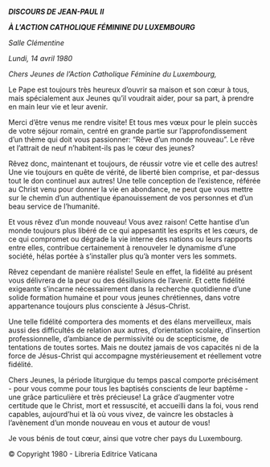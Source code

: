 ***DISCOURS DE JEAN-PAUL II***

***À L'ACTION CATHOLIQUE FÉMININE DU LUXEMBOURG***

*Salle Clémentine*

*Lundi, 14 avril 1980*

*Chers Jeunes de l’Action Catholique Féminine du Luxembourg,*

Le Pape est toujours très heureux d’ouvrir sa maison et son cœur à tous, mais spécialement aux Jeunes qu’il voudrait aider, pour sa part, à prendre en main leur vie et leur avenir.

Merci d’être venus me rendre visite! Et tous mes vœux pour le plein succès de votre séjour romain, centré en grande partie sur l’approfondissement d’un thème qui doit vous passionner: “Rêve d’un monde nouveau”. Le rêve et l’attrait de neuf n’habitent-ils pas le cœur des jeunes?

Rêvez donc, maintenant et toujours, de réussir votre vie et celle des autres! Une vie toujours en quête de vérité, de liberté bien comprise, et par-dessus tout le don continuel aux autres! Une telle conception de l’existence, référée au Christ venu pour donner la vie en abondance, ne peut que vous mettre sur le chemin d’un authentique épanouissement de vos personnes et d’un beau service de l’humanité.

Et vous rêvez d’un monde nouveau! Vous avez raison! Cette hantise d’un monde toujours plus libéré de ce qui appesantit les esprits et les cœurs, de ce qui compromet ou dégrade la vie interne des nations ou leurs rapports entre elles, contribue certainement à renouveler le dynamisme d’une société, hélas portée à s’installer plus qu’à monter vers les sommets.

Rêvez cependant de manière réaliste! Seule en effet, la fidélité au présent vous délivrera de la peur ou des désillusions de l’avenir. Et cette fidélité exigeante s’incarne nécessairement dans la recherche quotidienne d’une solide formation humaine et pour vous jeunes chrétiennes, dans votre appartenance toujours plus consciente à Jésus-Christ.

Une telle fidélité comportera des moments et des élans merveilleux, mais aussi des difficultés de relation aux autres, d’orientation scolaire, d’insertion professionnelle, d’ambiance de permissivité ou de scepticisme, de tentations de toutes sortes. Mais ne doutez jamais de vos capacités ni de la force de Jésus-Christ qui accompagne mystérieusement et réellement votre fidélité.

Chers Jeunes, la période liturgique du temps pascal comporte précisément - pour vous comme pour tous les baptisés conscients de leur baptême - une grâce particulière et très précieuse! La grâce d’augmenter votre certitude que le Christ, mort et ressuscité, et accueilli dans la foi, vous rend capables, aujourd’hui et là où vous vivez, de vaincre les obstacles à l’avènement d’un monde nouveau en vous et autour de vous!

Je vous bénis de tout cœur, ainsi que votre cher pays du Luxembourg.

© Copyright 1980 - Libreria Editrice Vaticana